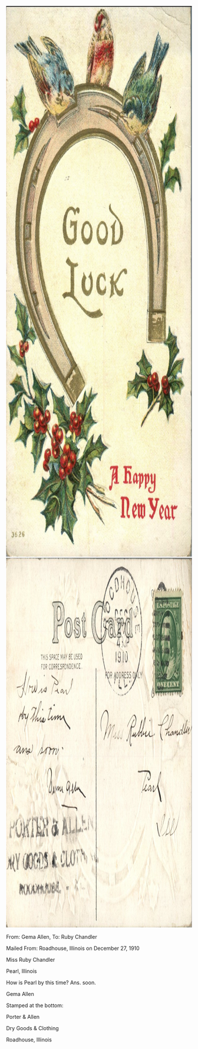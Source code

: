 <html><body><img class="alignnone size-full wp-image-1213" src="/wp-content/uploads/2014/06/postcard-2014-20140605_13420802_0526.jpg" alt="postcard-2014-20140605_13420802_0526" width="1005" height="1494"> <img class="alignnone size-full wp-image-1214" src="/wp-content/uploads/2014/06/postcard-2014-20140605_13421648_0527.jpg" alt="postcard-2014-20140605_13421648_0527" width="1516" height="1003">



From: Gema Allen, To: Ruby Chandler

Mailed From: Roadhouse, Illinois on December 27, 1910



Miss Ruby Chandler

Pearl, Illinois



How is Pearl by this time? Ans. soon.

Gema Allen



Stamped at the bottom:

Porter &amp; Allen

Dry Goods &amp; Clothing

Roadhouse, Illinois</body></html>